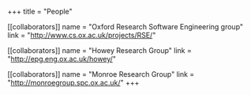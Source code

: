 +++
title = "People"

[[collaborators]]
    name = "Oxford Research Software Engineering group"
    link = "http://www.cs.ox.ac.uk/projects/RSE/"

[[collaborators]]
    name = "Howey Research Group"
    link = "http://epg.eng.ox.ac.uk/howey/"

[[collaborators]]
    name = "Monroe Research Group"
    link = "http://monroegroup.spc.ox.ac.uk/"
+++
